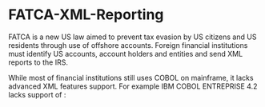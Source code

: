 # FATCA-XML-Reporting

FATCA is a new US law aimed to prevent tax evasion by US citizens and US residents through use of offshore accounts.
Foreign financial institutions must identify US accounts, account holders and entities and send XML reports to the IRS.

While most of financial institutions still uses COBOL on mainframe, it lacks advanced XML features support.
For example IBM COBOL ENTREPRISE 4.2 lacks support of :

